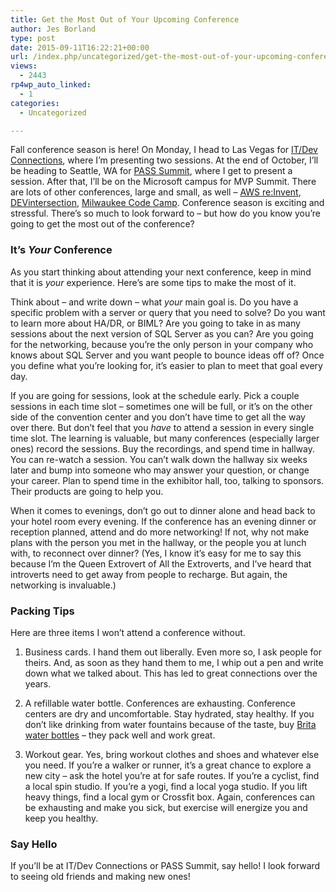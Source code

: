 ```yaml
---
title: Get the Most Out of Your Upcoming Conference
author: Jes Borland
type: post
date: 2015-09-11T16:22:21+00:00
url: /index.php/uncategorized/get-the-most-out-of-your-upcoming-conference/
views:
  - 2443
rp4wp_auto_linked:
  - 1
categories:
  - Uncategorized

---
```

Fall conference season is here! On Monday, I head to Las Vegas for <a href="http://www.devconnections.com/" target="_blank">IT/Dev Connections</a>, where I&#8217;m presenting two sessions. At the end of October, I&#8217;ll be heading to Seattle, WA for <a href="http://sqlpass.org/summit/2015" target="_blank">PASS Summit</a>, where I get to present a session. After that, I&#8217;ll be on the Microsoft campus for MVP Summit. There are lots of other conferences, large and small, as well &#8211; <a href="https://reinvent.awsevents.com/" target="_blank">AWS re:Invent</a>, <a href="https://devintersection.com/" target="_blank">DEVintersection</a>, <a href="http://www.eventbrite.com/e/milwaukee-code-camp-2015-registration-17524135160" target="_blank">Milwaukee Code Camp</a>. Conference season is exciting and stressful. There&#8217;s so much to look forward to &#8211; but how do you know you&#8217;re going to get the most out of the conference?

### It&#8217;s _Your_ Conference

As you start thinking about attending your next conference, keep in mind that it is _your_ experience. Here&#8217;s are some tips to make the most of it.

Think about &#8211; and write down &#8211; what _your_ main goal is. Do you have a specific problem with a server or query that you need to solve? Do you want to learn more about HA/DR, or BIML? Are you going to take in as many sessions about the next version of SQL Server as you can? Are you going for the networking, because you&#8217;re the only person in your company who knows about SQL Server and you want people to bounce ideas off of? Once you define what you&#8217;re looking for, it&#8217;s easier to plan to meet that goal every day.

If you are going for sessions, look at the schedule early. Pick a couple sessions in each time slot &#8211; sometimes one will be full, or it&#8217;s on the other side of the convention center and you don&#8217;t have time to get all the way over there. But don&#8217;t feel that you _have_ to attend a session in every single time slot. The learning is valuable, but many conferences (especially larger ones) record the sessions. Buy the recordings, and spend time in hallway. You can re-watch a session. You can&#8217;t walk down the hallway six weeks later and bump into someone who may answer your question, or change your career. Plan to spend time in the exhibitor hall, too, talking to sponsors. Their products are going to help you.

When it comes to evenings, don&#8217;t go out to dinner alone and head back to your hotel room every evening. If the conference has an evening dinner or reception planned, attend and do more networking! If not, why not make plans with the person you met in the hallway, or the people you at lunch with, to reconnect over dinner? (Yes, I know it&#8217;s easy for me to say this because I&#8217;m the Queen Extrovert of All the Extroverts, and I&#8217;ve heard that introverts need to get away from people to recharge. But again, the networking is invaluable.)

### Packing Tips

Here are three items I won&#8217;t attend a conference without.

1. Business cards. I hand them out liberally. Even more so, I ask people for theirs. And, as soon as they hand them to me, I whip out a pen and write down what we talked about. This has led to great connections over the years.

2. A refillable water bottle. Conferences are exhausting. Conference centers are dry and uncomfortable. Stay hydrated, stay healthy. If you don&#8217;t like drinking from water fountains because of the taste, buy <a href="http://www.amazon.com/Brita-Sport-Filter-Bottle-Violet/dp/B00STSIHXC/ref=sr_1_4?ie=UTF8&qid=1441986790&sr=8-4&keywords=brita+water+bottle" target="_blank">Brita water bottles</a> &#8211; they pack well and work great.

3. Workout gear. Yes, bring workout clothes and shoes and whatever else you need. If you&#8217;re a walker or runner, it&#8217;s a great chance to explore a new city &#8211; ask the hotel you&#8217;re at for safe routes. If you&#8217;re a cyclist, find a local spin studio. If you&#8217;re a yogi, find a local yoga studio. If you lift heavy things, find a local gym or Crossfit box. Again, conferences can be exhausting and make you sick, but exercise will energize you and keep you healthy.

### Say Hello

If you&#8217;ll be at IT/Dev Connections or PASS Summit, say hello! I look forward to seeing old friends and making new ones!